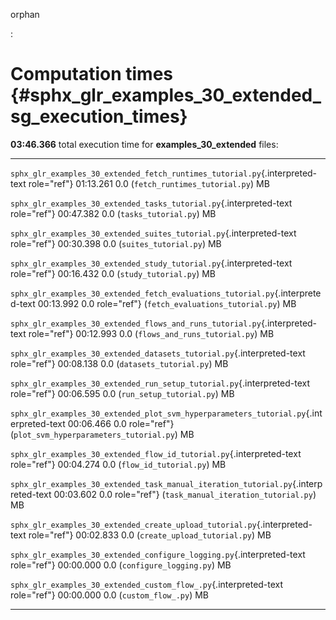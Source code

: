orphan

:   

# Computation times {#sphx_glr_examples_30_extended_sg_execution_times}

**03:46.366** total execution time for **examples_30_extended** files:

  ---------------------------------------------------------------------------------------- ----------- -----
  `sphx_glr_examples_30_extended_fetch_runtimes_tutorial.py`{.interpreted-text role="ref"} 01:13.261   0.0
  (`fetch_runtimes_tutorial.py`)                                                                       MB

  `sphx_glr_examples_30_extended_tasks_tutorial.py`{.interpreted-text role="ref"}          00:47.382   0.0
  (`tasks_tutorial.py`)                                                                                MB

  `sphx_glr_examples_30_extended_suites_tutorial.py`{.interpreted-text role="ref"}         00:30.398   0.0
  (`suites_tutorial.py`)                                                                               MB

  `sphx_glr_examples_30_extended_study_tutorial.py`{.interpreted-text role="ref"}          00:16.432   0.0
  (`study_tutorial.py`)                                                                                MB

  `sphx_glr_examples_30_extended_fetch_evaluations_tutorial.py`{.interpreted-text          00:13.992   0.0
  role="ref"} (`fetch_evaluations_tutorial.py`)                                                        MB

  `sphx_glr_examples_30_extended_flows_and_runs_tutorial.py`{.interpreted-text role="ref"} 00:12.993   0.0
  (`flows_and_runs_tutorial.py`)                                                                       MB

  `sphx_glr_examples_30_extended_datasets_tutorial.py`{.interpreted-text role="ref"}       00:08.138   0.0
  (`datasets_tutorial.py`)                                                                             MB

  `sphx_glr_examples_30_extended_run_setup_tutorial.py`{.interpreted-text role="ref"}      00:06.595   0.0
  (`run_setup_tutorial.py`)                                                                            MB

  `sphx_glr_examples_30_extended_plot_svm_hyperparameters_tutorial.py`{.interpreted-text   00:06.466   0.0
  role="ref"} (`plot_svm_hyperparameters_tutorial.py`)                                                 MB

  `sphx_glr_examples_30_extended_flow_id_tutorial.py`{.interpreted-text role="ref"}        00:04.274   0.0
  (`flow_id_tutorial.py`)                                                                              MB

  `sphx_glr_examples_30_extended_task_manual_iteration_tutorial.py`{.interpreted-text      00:03.602   0.0
  role="ref"} (`task_manual_iteration_tutorial.py`)                                                    MB

  `sphx_glr_examples_30_extended_create_upload_tutorial.py`{.interpreted-text role="ref"}  00:02.833   0.0
  (`create_upload_tutorial.py`)                                                                        MB

  `sphx_glr_examples_30_extended_configure_logging.py`{.interpreted-text role="ref"}       00:00.000   0.0
  (`configure_logging.py`)                                                                             MB

  `sphx_glr_examples_30_extended_custom_flow_.py`{.interpreted-text role="ref"}            00:00.000   0.0
  (`custom_flow_.py`)                                                                                  MB
  ---------------------------------------------------------------------------------------- ----------- -----
